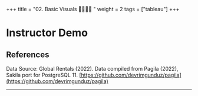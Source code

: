 +++
title = "02. Basic Visuals 👩‍🏫🧑‍🏫 "
weight = 2
tags = ["tableau"] 
+++

# Instructor Demo

## References

Data Source: Global Rentals (2022). Data compiled from Pagila (2022), Sakila port for PostgreSQL 11.
[https://github.com/devrimgunduz/pagila](https://github.com/devrimgunduz/pagila)

- - -
